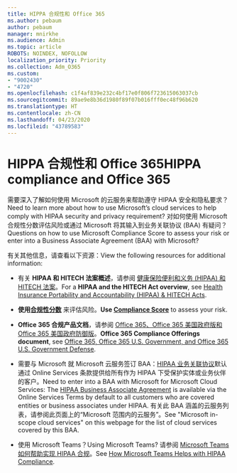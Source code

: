 ```yaml
---
title: HIPPA 合规性和 Office 365
ms.author: pebaum
author: pebaum
manager: mnirkhe
ms.audience: Admin
ms.topic: article
ROBOTS: NOINDEX, NOFOLLOW
localization_priority: Priority
ms.collection: Adm_O365
ms.custom:
- "9002430"
- "4720"
ms.openlocfilehash: c1f4af839e232c4bf17e0f806f723615063037cb
ms.sourcegitcommit: 89ae9e8b36d1980f89f07b016fff0ec48f96b620
ms.translationtype: HT
ms.contentlocale: zh-CN
ms.lasthandoff: 04/23/2020
ms.locfileid: "43789583"
---
```

# <a name="hippa-compliance-and-office-365"></a><span data-ttu-id="7042a-102">HIPPA 合规性和 Office 365</span><span class="sxs-lookup"><span data-stu-id="7042a-102">HIPPA compliance and Office 365</span></span>

<span data-ttu-id="7042a-103">需要深入了解如何使用 Microsoft 的云服务来帮助遵守 HIPAA 安全和隐私要求？</span><span class="sxs-lookup"><span data-stu-id="7042a-103">Need to learn more about how to use Microsoft’s cloud services to help comply with HIPAA security and privacy requirement?</span></span>  <span data-ttu-id="7042a-104">对如何使用 Microsoft 合规性分数评估风险或通过 Microsoft 将其输入到业务关联协议 (BAA) 有疑问？</span><span class="sxs-lookup"><span data-stu-id="7042a-104">Questions on how to use Microsoft Compliance Score to assess your risk or enter into a Business Associate Agreement (BAA) with Microsoft?</span></span>  

<span data-ttu-id="7042a-105">有关其他信息，请查看以下资源：</span><span class="sxs-lookup"><span data-stu-id="7042a-105">View the following resources for additional information:</span></span>

- <span data-ttu-id="7042a-106">有关 **HIPAA 和 HITECH 法案概述**，请参阅 [健康保险便利和义务 (HIPAA) 和 HITECH 法案](https://docs.microsoft.com/microsoft-365/compliance/offering-hipaa-hitech?view=o365-worldwide)。</span><span class="sxs-lookup"><span data-stu-id="7042a-106">For a **HIPAA and the HITECH Act overview**, see [Health Insurance Portability and Accountability (HIPAA) & HITECH Acts](https://docs.microsoft.com/microsoft-365/compliance/offering-hipaa-hitech?view=o365-worldwide).</span></span>

- <span data-ttu-id="7042a-107">**使用[合规性分数](https://docs.microsoft.com/microsoft-365/compliance/offering-hipaa-hitech?view=o365-worldwide#use-microsoft-compliance-score-to-assess-your-risk)** 来评估风险。</span><span class="sxs-lookup"><span data-stu-id="7042a-107">**Use [Compliance Score](https://docs.microsoft.com/microsoft-365/compliance/offering-hipaa-hitech?view=o365-worldwide#use-microsoft-compliance-score-to-assess-your-risk)** to assess your risk.</span></span>

- <span data-ttu-id="7042a-108">**Office 365 合规产品文档**，请参阅 [Office 365、Office 365 美国政府版和 Office 365 美国政府防御版](https://go.microsoft.com/fwlink/p/?LinkID=2077751)。</span><span class="sxs-lookup"><span data-stu-id="7042a-108">**Office 365 Compliance Offerings document**, see [Office 365, Office 365 U.S. Government, and Office 365 U.S. Government Defense](https://go.microsoft.com/fwlink/p/?LinkID=2077751).</span></span>

- <span data-ttu-id="7042a-109">需要与 Microsoft 就 Microsoft 云服务签订 BAA：[HIPAA 业务关联协议](https://aka.ms/BAA)默认通过 Online Services 条款提供给所有作为 HIPAA 下受保护实体或业务伙伴的客户。</span><span class="sxs-lookup"><span data-stu-id="7042a-109">Need to enter into a BAA with Microsoft for Microsoft Cloud Services: The [HIPAA Business Associate Agreement](https://aka.ms/BAA) is available via the Online Services Terms by default to all customers who are covered entities or business associates under HIPAA.</span></span> <span data-ttu-id="7042a-110">有关此 BAA 涵盖的云服务列表，请参阅此页面上的“Microsoft 范围内的云服务”。</span><span class="sxs-lookup"><span data-stu-id="7042a-110">See "Microsoft in-scope cloud services" on this webpage for the list of cloud services covered by this BAA.</span></span>

- <span data-ttu-id="7042a-111">使用 Microsoft Teams？</span><span class="sxs-lookup"><span data-stu-id="7042a-111">Using Microsoft Teams?</span></span> <span data-ttu-id="7042a-112">请参阅 [Microsoft Teams 如何帮助实现 HIPAA 合规](https://www.microsoft.com/microsoft-365/blog/2019/04/30/white-paper-microsoft-teams-healthcare-providers-hipaa-compliance/)。</span><span class="sxs-lookup"><span data-stu-id="7042a-112">See [How Microsoft Teams Helps with HIPAA Compliance](https://www.microsoft.com/microsoft-365/blog/2019/04/30/white-paper-microsoft-teams-healthcare-providers-hipaa-compliance/).</span></span>
